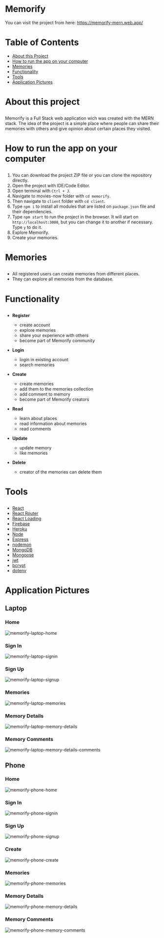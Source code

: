 # Memorify

You can visit the project from here: https://memorify-mern.web.app/

# Table of Contents
  - <a href="#about">About this Project</a>
  - <a href="#howtorun">How to run the app on your computer</a>
  - <a href="#memories">Memories</a>
  - <a href="#functionality">Functionality</a>
  - <a href="#tools">Tools</a>
  - <a href="#applicationpictures">Application Pictures</a>

# <p id="about">About this project</p>

Memorify is a Full Stack web application wich was created with the MERN stack. The idea of the project is a simple place where people can share their memories with others and give opinion about certain places they visited.

# <p id="howtorun">How to run the app on your computer</p>

1. You can download the project ZIP file or you can clone the repository directly.
2. Open the project with IDE/Code Editor.
3. Open terminal with `Ctrl + J`.
4. Navigate to movies-now folder with `cd memorify`.
4. Then navigate to `client` folder with `cd client`.
5. Type `npm i` to install all modules that are listed on `package.json` file and their dependencies.
6. Type `npm start` to run the project in the browser. It will start on `http://localhost:3000`, but you can change it to another if necessary. Type `y` to do it.
7. Explore Memorify.
8. Create your memories.

# <p id="memories">Memories</p>

- All registered users can create memories from different places.
- They can explore all memories from the database.

# <p id="functionality">Functionality</p>

- <strong>Register</strong>
  - create account
  - explore memories
  - share your experience with others
  - become part of Memorify community

- <strong>Login</strong>
  - login in existing account
  - search memories

- <strong>Create</strong>
  - create memories
  - add them to the memories collection
  - add comment to memory
  - become part of Memorify creators

- <strong>Read</strong>
    - learn about places
    - read information about memories
    - read comments

- <strong>Update</strong>
    - update memory
    - like memories

- <strong>Delete</strong>
    - creator of the memories can delete them

# <p id="tools">Tools</p>

 - <a href="https://reactjs.org/">React</a>
  - <a href="https://reactrouter.com/">React Router</a>
  - <a href="https://www.npmjs.com/package/react-loading">React Loading</a>
  - <a href="https://firebase.google.com/">Firebase</a>
  - <a href="https://www.heroku.com/">Heroku</a>
  - <a href="https://nodejs.org/en/">Node</a>
  - <a href="https://expressjs.com/">Express</a>
  - <a href="https://www.npmjs.com/package/nodemon">nodemon</a>
  - <a href="https://www.mongodb.com/">MongoDB</a>
  - <a href="https://mongoosejs.com/">Mongoose</a>
  - <a href="https://jwt.io/">jwt</a>
  - <a href="https://www.npmjs.com/package/bcrypt">bcrypt</a>
  - <a href="https://www.npmjs.com/package/dotenv">dotenv</a>
  
# <p id="applicationpictures">Application Pictures</p>

## Laptop

### Home 
![memorify-laptop-home](https://user-images.githubusercontent.com/95768526/184531707-0642d186-e0dc-42da-956a-c4487fd4596e.png)

### Sign In
![memorify-laptop-signin](https://user-images.githubusercontent.com/95768526/184531741-9dc483f4-bbac-46c6-bd24-f15656338dbb.png)

### Sign Up
![memorify-laptop-signup](https://user-images.githubusercontent.com/95768526/184531746-456bc37a-aa42-47c2-9db9-069501c6bdff.png)

### Memories
![memorify-laptop-memories](https://user-images.githubusercontent.com/95768526/184531715-b1f23518-ea65-4c07-b293-2e029b8b5587.png)

### Memory Details
![memorify-laptop-memory-details](https://user-images.githubusercontent.com/95768526/184531722-b5feca92-4cf3-4eec-afd7-2f3d176dd550.png)

### Memory Comments
![memorify-laptop-memory-details-comments](https://user-images.githubusercontent.com/95768526/184531731-45bcc573-21cd-47f9-8f94-727028d96950.png)

## Phone

### Home
![memorify-phone-home](https://user-images.githubusercontent.com/95768526/184531932-1632923b-fc2a-4452-9274-a72466be35d3.png)

### Sign In
![memorify-phone-signin](https://user-images.githubusercontent.com/95768526/184531937-49c6265b-0289-4b5b-87bd-a57f1458207a.png)

### Sign Up
![memorify-phone-signup](https://user-images.githubusercontent.com/95768526/184531940-138d630d-01a2-4c46-9674-418205928971.png)

### Create
![memorify-phone-create](https://user-images.githubusercontent.com/95768526/184531946-4a2daa74-d411-424a-be9d-58d5d8044390.png)

### Memories
![memorify-phone-memories](https://user-images.githubusercontent.com/95768526/184531952-0f8edc2d-b5b8-423a-813a-0a8c022a0af1.png)

### Memory Details
![memorify-phone-memory-details](https://user-images.githubusercontent.com/95768526/184531968-5cde6db1-1afe-4fbe-b073-8e320ac8180b.png)

### Memory Comments
![memorify-phone-memory-comments](https://user-images.githubusercontent.com/95768526/184531975-1ffa0817-9be3-45d6-a7ea-636df035a1f2.png)





